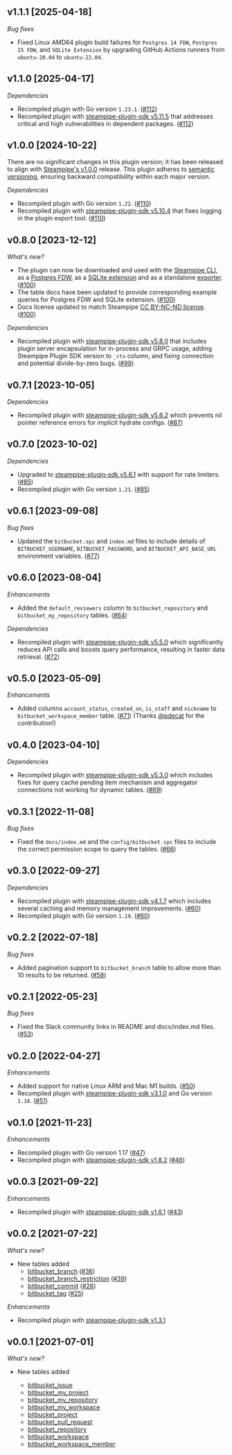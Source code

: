 ## v1.1.1 [2025-04-18]

_Bug fixes_

- Fixed Linux AMD64 plugin build failures for `Postgres 14 FDW`, `Postgres 15 FDW`, and `SQLite Extension` by upgrading GitHub Actions runners from `ubuntu-20.04` to `ubuntu-22.04`.

## v1.1.0 [2025-04-17]

_Dependencies_

- Recompiled plugin with Go version `1.23.1`. ([#112](https://github.com/turbot/steampipe-plugin-bitbucket/pull/112))
- Recompiled plugin with [steampipe-plugin-sdk v5.11.5](https://github.com/turbot/steampipe-plugin-sdk/blob/v5.11.5/CHANGELOG.md#v5115-2025-03-31) that addresses critical and high vulnerabilities in dependent packages. ([#112](https://github.com/turbot/steampipe-plugin-bitbucket/pull/112))

## v1.0.0 [2024-10-22]

There are no significant changes in this plugin version; it has been released to align with [Steampipe's v1.0.0](https://steampipe.io/changelog/steampipe-cli-v1-0-0) release. This plugin adheres to [semantic versioning](https://semver.org/#semantic-versioning-specification-semver), ensuring backward compatibility within each major version.

_Dependencies_

- Recompiled plugin with Go version `1.22`. ([#110](https://github.com/turbot/steampipe-plugin-bitbucket/pull/110))
- Recompiled plugin with [steampipe-plugin-sdk v5.10.4](https://github.com/turbot/steampipe-plugin-sdk/blob/develop/CHANGELOG.md#v5104-2024-08-29) that fixes logging in the plugin export tool. ([#110](https://github.com/turbot/steampipe-plugin-bitbucket/pull/110))

## v0.8.0 [2023-12-12]

_What's new?_

- The plugin can now be downloaded and used with the [Steampipe CLI](https://steampipe.io/docs), as a [Postgres FDW](https://steampipe.io/docs/steampipe_postgres/overview), as a [SQLite extension](https://steampipe.io/docs//steampipe_sqlite/overview) and as a standalone [exporter](https://steampipe.io/docs/steampipe_export/overview). ([#100](https://github.com/turbot/steampipe-plugin-bitbucket/pull/100))
- The table docs have been updated to provide corresponding example queries for Postgres FDW and SQLite extension. ([#100](https://github.com/turbot/steampipe-plugin-bitbucket/pull/100))
- Docs license updated to match Steampipe [CC BY-NC-ND license](https://github.com/turbot/steampipe-plugin-bitbucket/blob/main/docs/LICENSE). ([#100](https://github.com/turbot/steampipe-plugin-bitbucket/pull/100))

_Dependencies_

- Recompiled plugin with [steampipe-plugin-sdk v5.8.0](https://github.com/turbot/steampipe-plugin-sdk/blob/main/CHANGELOG.md#v580-2023-12-11) that includes plugin server encapsulation for in-process and GRPC usage, adding Steampipe Plugin SDK version to `_ctx` column, and fixing connection and potential divide-by-zero bugs. ([#99](https://github.com/turbot/steampipe-plugin-bitbucket/pull/99))

## v0.7.1 [2023-10-05]

_Dependencies_

- Recompiled plugin with [steampipe-plugin-sdk v5.6.2](https://github.com/turbot/steampipe-plugin-sdk/blob/main/CHANGELOG.md#v562-2023-10-03) which prevents nil pointer reference errors for implicit hydrate configs. ([#87](https://github.com/turbot/steampipe-plugin-bitbucket/pull/87))

## v0.7.0 [2023-10-02]

_Dependencies_

- Upgraded to [steampipe-plugin-sdk v5.6.1](https://github.com/turbot/steampipe-plugin-sdk/blob/main/CHANGELOG.md#v561-2023-09-29) with support for rate limiters. ([#85](https://github.com/turbot/steampipe-plugin-bitbucket/pull/85))
- Recompiled plugin with Go version `1.21`. ([#85](https://github.com/turbot/steampipe-plugin-bitbucket/pull/85))

## v0.6.1 [2023-09-08]

_Bug fixes_

- Updated the `bitbucket.spc` and `index.md` files to include details of `BITBUCKET_USERNAME`, `BITBUCKET_PASSWORD`, and `BITBUCKET_API_BASE_URL` environment variables. ([#77](https://github.com/turbot/steampipe-plugin-bitbucket/pull/77))

## v0.6.0 [2023-08-04]

_Enhancements_

- Added the `default_reviewers` column to `bitbucket_repository` and `bitbucket_my_repository` tables. ([#64](https://github.com/turbot/steampipe-plugin-bitbucket/pull/64))

_Dependencies_

- Recompiled plugin with [steampipe-plugin-sdk v5.5.0](https://github.com/turbot/steampipe-plugin-sdk/blob/v5.5.0/CHANGELOG.md#v550-2023-06-16) which significantly reduces API calls and boosts query performance, resulting in faster data retrieval. ([#72](https://github.com/turbot/steampipe-plugin-bitbucket/pull/72))

## v0.5.0 [2023-05-09]

_Enhancements_

- Added columns `account_status`, `created_on`, `is_staff` and `nickname` to `bitbucket_workspace_member` table. ([#71](https://github.com/turbot/steampipe-plugin-bitbucket/pull/71)) (Thanks [@pdecat](https://github.com/pdecat) for the contribution!)

## v0.4.0 [2023-04-10]

_Dependencies_

- Recompiled plugin with [steampipe-plugin-sdk v5.3.0](https://github.com/turbot/steampipe-plugin-sdk/blob/main/CHANGELOG.md#v530-2023-03-16) which includes fixes for query cache pending item mechanism and aggregator connections not working for dynamic tables. ([#69](https://github.com/turbot/steampipe-plugin-bitbucket/pull/69))

## v0.3.1 [2022-11-08]

_Bug fixes_

- Fixed the `docs/index.md` and the `config/bitbucket.spc` files to include the correct permission scope to query the tables. ([#66](https://github.com/turbot/steampipe-plugin-bitbucket/pull/66))

## v0.3.0 [2022-09-27]

_Dependencies_

- Recompiled plugin with [steampipe-plugin-sdk v4.1.7](https://github.com/turbot/steampipe-plugin-sdk/blob/main/CHANGELOG.md#v417-2022-09-08) which includes several caching and memory management improvements. ([#60](https://github.com/turbot/steampipe-plugin-bitbucket/pull/60))
- Recompiled plugin with Go version `1.19`. ([#60](https://github.com/turbot/steampipe-plugin-bitbucket/pull/60))

## v0.2.2 [2022-07-18]

_Bug fixes_

- Added pagination support to `bitbucket_branch` table to allow more than 10 results to be returned. ([#58](https://github.com/turbot/steampipe-plugin-bitbucket/pull/58))

## v0.2.1 [2022-05-23]

_Bug fixes_

- Fixed the Slack community links in README and docs/index.md files. ([#53](https://github.com/turbot/steampipe-plugin-bitbucket/pull/53))

## v0.2.0 [2022-04-27]

_Enhancements_

- Added support for native Linux ARM and Mac M1 builds. ([#50](https://github.com/turbot/steampipe-plugin-bitbucket/pull/50))
- Recompiled plugin with [steampipe-plugin-sdk v3.1.0](https://github.com/turbot/steampipe-plugin-sdk/blob/main/CHANGELOG.md#v310--2022-03-30) and Go version `1.18`. ([#51](https://github.com/turbot/steampipe-plugin-bitbucket/pull/51))

## v0.1.0 [2021-11-23]

_Enhancements_

- Recompiled plugin with Go version 1.17 ([#47](https://github.com/turbot/steampipe-plugin-bitbucket/pull/47))
- Recompiled plugin with [steampipe-plugin-sdk v1.8.2](https://github.com/turbot/steampipe-plugin-sdk/blob/main/CHANGELOG.md#v182--2021-11-22) ([#46](https://github.com/turbot/steampipe-plugin-bitbucket/pull/46))

## v0.0.3 [2021-09-22]

_Enhancements_

- Recompiled plugin with [steampipe-plugin-sdk v1.6.1](https://github.com/turbot/steampipe-plugin-sdk/blob/main/CHANGELOG.md#v161--2021-09-21) ([#43](https://github.com/turbot/steampipe-plugin-bitbucket/pull/43))

## v0.0.2 [2021-07-22]

_What's new?_

- New tables added
  - [bitbucket_branch](https://hub.steampipe.io/plugins/turbot/bitbucket/tables/bitbucket_branch) ([#36](https://github.com/turbot/steampipe-plugin-bitbucket/pull/36))
  - [bitbucket_branch_restriction](https://hub.steampipe.io/plugins/turbot/bitbucket/tables/bitbucket_branch_restriction) ([#39](https://github.com/turbot/steampipe-plugin-bitbucket/pull/39))
  - [bitbucket_commit](https://hub.steampipe.io/plugins/turbot/bitbucket/tables/bitbucket_commit) ([#26](https://github.com/turbot/steampipe-plugin-bitbucket/pull/26))
  - [bitbucket_tag](https://hub.steampipe.io/plugins/turbot/bitbucket/tables/bitbucket_tag) ([#25](https://github.com/turbot/steampipe-plugin-bitbucket/pull/25))

_Enhancements_

- Recompiled plugin with [steampipe-plugin-sdk v1.3.1](https://github.com/turbot/steampipe-plugin-sdk/blob/main/CHANGELOG.md#v131--2021-07-15)

## v0.0.1 [2021-07-01]

_What's new?_

- New tables added

  - [bitbucket_issue](https://hub.steampipe.io/plugins/turbot/bitbucket/tables/bitbucket_issue)
  - [bitbucket_my_project](https://hub.steampipe.io/plugins/turbot/bitbucket/tables/bitbucket_my_project)
  - [bitbucket_my_repository](https://hub.steampipe.io/plugins/turbot/bitbucket/tables/bitbucket_my_repository)
  - [bitbucket_my_workspace](https://hub.steampipe.io/plugins/turbot/bitbucket/tables/bitbucket_my_workspace)
  - [bitbucket_project](https://hub.steampipe.io/plugins/turbot/bitbucket/tables/bitbucket_project)
  - [bitbucket_pull_request](https://hub.steampipe.io/plugins/turbot/bitbucket/tables/bitbucket_pull_request)
  - [bitbucket_repository](https://hub.steampipe.io/plugins/turbot/bitbucket/tables/bitbucket_repository)
  - [bitbucket_workspace](https://hub.steampipe.io/plugins/turbot/bitbucket/tables/bitbucket_workspace)
  - [bitbucket_workspace_member](https://hub.steampipe.io/plugins/turbot/bitbucket/tables/bitbucket_workspace_member)
